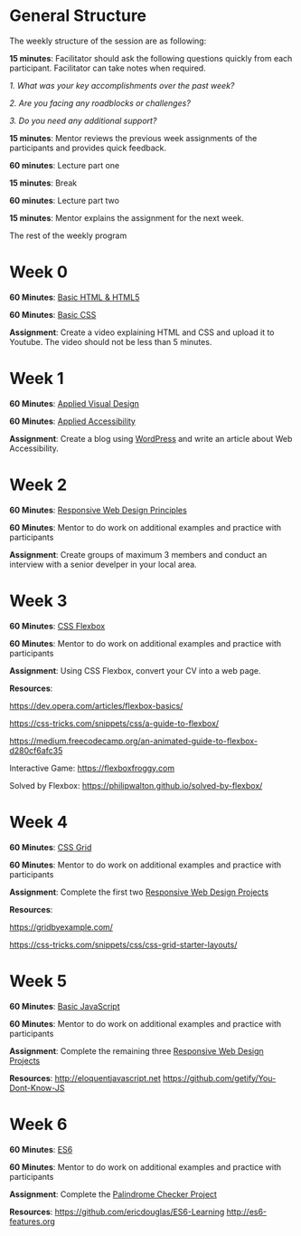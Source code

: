 # General Structure
The weekly structure of the session are as following:

**15 minutes**: Facilitator should ask the following questions quickly from each participant. Facilitator can take notes when required.

*1. What was your key accomplishments over the past week?*

*2. Are you facing any roadblocks or challenges?*

*3. Do you need any additional support?*

**15 minutes**: Mentor reviews the previous week assignments of the participants and provides quick feedback.

**60 minutes**: Lecture part one

**15 minutes**: Break

**60 minutes**: Lecture part two

**15 minutes**: Mentor explains the assignment for the next week.

The rest of the weekly program 

# Week 0
**60 Minutes**: [Basic HTML & HTML5](https://learn.freecodecamp.org/responsive-web-design/basic-html-and-html5)

**60 Minutes**: [Basic CSS](https://learn.freecodecamp.org/responsive-web-design/basic-css)

**Assignment**: Create a video explaining HTML and CSS and upload it to Youtube. The video should not be less than 5 minutes.

# Week 1
**60 Minutes**: [Applied Visual Design](https://learn.freecodecamp.org/responsive-web-design/applied-visual-design)

**60 Minutes**: [Applied Accessibility](https://learn.freecodecamp.org/responsive-web-design/applied-accessibility)

**Assignment**: Create a blog using [WordPress](wordpress.com) and write an article about Web Accessibility.

# Week 2
**60 Minutes**: [Responsive Web Design Principles](https://learn.freecodecamp.org/responsive-web-design/responsive-web-design-principles)

**60 Minutes**: Mentor to do work on additional examples and practice with participants

**Assignment**: Create groups of maximum 3 members and conduct an interview with a senior develper in your local area.

# Week 3
**60 Minutes**: [CSS Flexbox](https://learn.freecodecamp.org/responsive-web-design/css-flexbox)

**60 Minutes**: Mentor to do work on additional examples and practice with participants

**Assignment**: Using CSS Flexbox, convert your CV into a web page.

**Resources**: 

https://dev.opera.com/articles/flexbox-basics/

https://css-tricks.com/snippets/css/a-guide-to-flexbox/

https://medium.freecodecamp.org/an-animated-guide-to-flexbox-d280cf6afc35

Interactive Game: https://flexboxfroggy.com

Solved by Flexbox: https://philipwalton.github.io/solved-by-flexbox/

# Week 4
**60 Minutes**: [CSS Grid](https://learn.freecodecamp.org/responsive-web-design/css-grid)

**60 Minutes**: Mentor to do work on additional examples and practice with participants

**Assignment**: Complete the first two [Responsive Web Design Projects](https://learn.freecodecamp.org/responsive-web-design/responsive-web-design-projects)

**Resources**: 

https://gridbyexample.com/

https://css-tricks.com/snippets/css/css-grid-starter-layouts/

# Week 5
**60 Minutes**: [Basic JavaScript](https://learn.freecodecamp.org/javascript-algorithms-and-data-structures/basic-javascript)

**60 Minutes**: Mentor to do work on additional examples and practice with participants

**Assignment**: Complete the remaining three [Responsive Web Design Projects](https://learn.freecodecamp.org/responsive-web-design/responsive-web-design-projects)

**Resources**: 
http://eloquentjavascript.net
https://github.com/getify/You-Dont-Know-JS

# Week 6
**60 Minutes**: [ES6](https://learn.freecodecamp.org/javascript-algorithms-and-data-structures/es6)

**60 Minutes**: Mentor to do work on additional examples and practice with participants

**Assignment**: Complete the [Palindrome Checker Project](https://learn.freecodecamp.org/javascript-algorithms-and-data-structures/javascript-algorithms-and-data-structures-projects/palindrome-checker)

**Resources**: 
https://github.com/ericdouglas/ES6-Learning
http://es6-features.org

